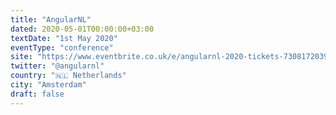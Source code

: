 ```yaml
---
title: "AngularNL"
dated: 2020-05-01T00:00:00+03:00
textDate: "1st May 2020"
eventType: "conference"
site: "https://www.eventbrite.co.uk/e/angularnl-2020-tickets-73081720393"
twitter: "@angularnl"
country: "🇳🇱 Netherlands"
city: "Amsterdam"
draft: false
---
```

